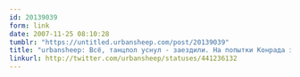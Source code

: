 ```yaml
---
id: 20139039
form: link
date: 2007-11-25 08:10:28
tumblr: "https://untitled.urbansheep.com/post/20139039"
title: "urbansheep: Всё, танцпол уснул - заездили. На попытки Конрада завести крики 'букем, букем!' люди не откликнулись. И перестали  прыгать. Офигенно."
linkurl: http://twitter.com/urbansheep/statuses/441236132
---
```


